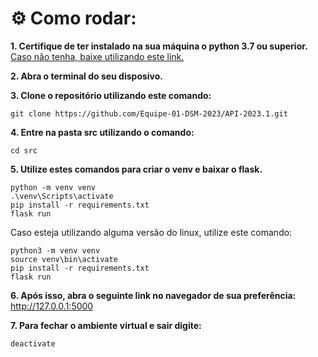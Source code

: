 # ⚙️ Como rodar:

**1. Certifique de ter instalado na sua máquina o python 3.7 ou superior.** [Caso não tenha, baixe utilizando este link.](https://www.python.org/downloads/)

**2. Abra o terminal do seu disposivo.**

**3. Clone o repositório utilizando este comando:**

```
git clone https://github.com/Equipe-01-DSM-2023/API-2023.1.git 
```

**4. Entre na pasta src utilizando o comando:**

``` 
cd src 
```

**5. Utilize estes comandos para criar o venv e baixar o flask.**

```
python -m venv venv
.\venv\Scripts\activate
pip install -r requirements.txt
flask run
```

Caso esteja utilizando alguma versão do linux, utilize este comando:

```
python3 -m venv venv
source venv\bin\activate
pip install -r requirements.txt
flask run
```

**6. Após isso, abra o seguinte link no navegador de sua preferência:** http://127.0.0.1:5000

**7. Para fechar o ambiente virtual e sair digite:**

```
deactivate
```